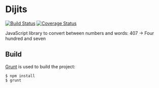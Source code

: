 Dijits
===============

[![Build Status](https://travis-ci.org/liamg/dijits.svg?branch=master)](https://travis-ci.org/liamg/dijits) [![Coverage Status](https://coveralls.io/repos/liamg/dijits/badge.svg?branch=master)](https://coveralls.io/r/liamg/dijits?branch=master)

JavaScript library to convert between numbers and words: 407 -> Four hundred and seven

Build
-----

[Grunt](http://gruntjs.com) is used to build the project:

    $ npm install
    $ grunt
